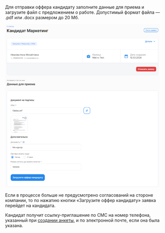 Для отправки оффера кандидату заполните данные для приема и загрузите файл с предложением о работе. Допустимый формат файла — .pdf или .docx размером до 20 Мб.

![](./assets/6k.png)

Если в процессе больше не предусмотрено согласований на стороне компании, то по нажатию кнопки «Загрузите оффер кандидату» заявка перейдет на кандидата. 

Кандидат получит ссылку-приглашение по СМС на номер телефона, указанный при [создании анкеты](/ru/hr/company/candidates/create), и по электронной почте, если она была указана.